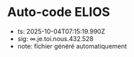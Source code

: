 # Auto-code ELIOS
- ts: 2025-10-04T07:15:19.990Z
- sig: ∞.je.toi.nous.432.528
- note: fichier généré automatiquement